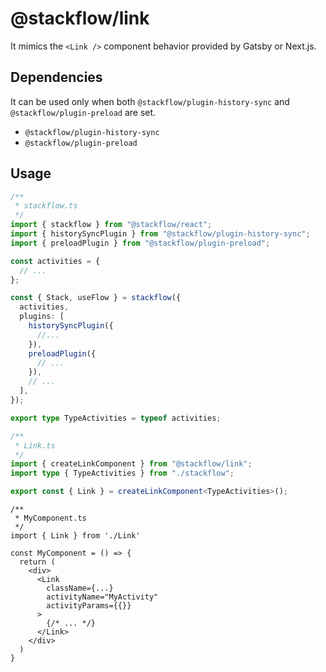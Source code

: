 # @stackflow/link

It mimics the `<Link />` component behavior provided by Gatsby or Next.js.

## Dependencies

It can be used only when both `@stackflow/plugin-history-sync` and `@stackflow/plugin-preload` are set.

- `@stackflow/plugin-history-sync`
- `@stackflow/plugin-preload`

## Usage

```typescript
/**
 * stackflow.ts
 */
import { stackflow } from "@stackflow/react";
import { historySyncPlugin } from "@stackflow/plugin-history-sync";
import { preloadPlugin } from "@stackflow/plugin-preload";

const activities = {
  // ...
};

const { Stack, useFlow } = stackflow({
  activities,
  plugins: [
    historySyncPlugin({
      //...
    }),
    preloadPlugin({
      // ...
    }),
    // ...
  ],
});

export type TypeActivities = typeof activities;
```

```typescript
/**
 * Link.ts
 */
import { createLinkComponent } from "@stackflow/link";
import type { TypeActivities } from "./stackflow";

export const { Link } = createLinkComponent<TypeActivities>();
```

```tsx
/**
 * MyComponent.ts
 */
import { Link } from './Link'

const MyComponent = () => {
  return (
    <div>
      <Link
        className={...}
        activityName="MyActivity"
        activityParams={{}}
      >
        {/* ... */}
      </Link>
    </div>
  )
}
```

